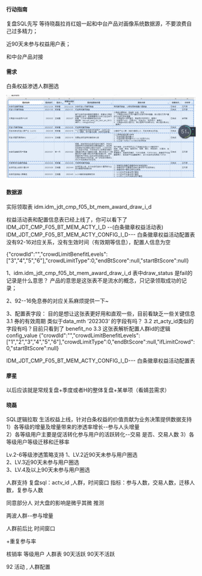 #### 行动指南
复盘SQL先写
等待晓磊拉肖红姐一起和中台产品对画像系统数据源，不要浪费自己过多精力；

近90天未参与权益用户表；

和中台产品对接




#### 需求
白条权益渗透人群圈选

![image.png|500](https://raw.githubusercontent.com/LEAP1557/Images/main/LEAP/%E6%AC%8A%E7%9B%8A%E9%9C%80%E6%B1%82%E9%A1%9E%E5%9E%8B202304030958462.png)

#### 数据源
 
实际领取表
idm.idm_jdt_cmp_f05_bt_mem_award_draw_i_d


权益活动表和配置信息表已经上线了，你可以看下了
IDM_JDT_CMP_F05_BT_MEM_ACTY_I_D  --(白条徽章权益活动表)
IDM_JDT_CMP_F05_BT_MEM_ACTY_CONFIG_I_D--- 白条徽章权益活动配置表
没有92-16对应关系，没有生效时间（有效期等信息），配置人信息为空

{"crowdId":"","crowdLimitBenefitLevels":["3","4","5","6"],"crowdLimitType":0,"endBtScore":null,"startBtScore":null}




1、idm.idm_jdt_cmp_f05_bt_mem_award_draw_i_d 表中draw_status 是fail的记录是什么意思？
产品的意思是这张表不是流水的概念，只记录领取成功的记录；

2、92--16免息券的对应关系麻烦提供一下~

3、配置表字段： 目的是想让这张表更好用和直观一些，目前看缺乏一些关键信息
3.1 券的有效周期 类似于data_mth ’202303‘ 的字段有吗？
3.2  zt_acty_id类似的字段有吗？目前只看到了 benefit_no
3.3 这张表解析配置人群id的逻辑  config_value  {"crowdId":"","crowdLimitBenefitLevels":["1","2","3","4","5","6"],"crowdLimitType":0,"endBtScore":null,"ifLimitCrowd":0,"startBtScore":null}

IDM_JDT_CMP_F05_BT_MEM_ACTY_CONFIG_I_D--- 白条徽章权益活动配置表



#### 廖星
以后应该就是常规复盘+季度或者H的整体复盘+某单项（看婧芸需求）


#### 晓磊
SQL逻辑拉取
生活权益上线，针对白条权益的价值贡献为业务决策提供数据支持
1）各等级的增量及增量带来的渗透率增长--参与人头增量  
2）各等级用户主要是促活转化参与用户的活跃转化--交易    是否、交易人数
3）各等级用户等级迁移和迁移率

Lv.2-6等级渗透策略支持
1、LV.2近90天未参与用户圈选  
2、LV.3近90天未参与用户圈选  
3、LV.4及以上90天未参与用户圈选

人群支持
复盘sql：actv_id ,人群，时间窗口
指标：参与人数，交易人数，迁移人数，复参与人数

同意部分人   对大盘的影响是微乎其微 推测

两波人群--参与增量

人群前后比 
时间窗口

+重复参与率


核销率
等级用户 
人群表
90天活跃  90天不活跃 

92 活动 
, 人群配置